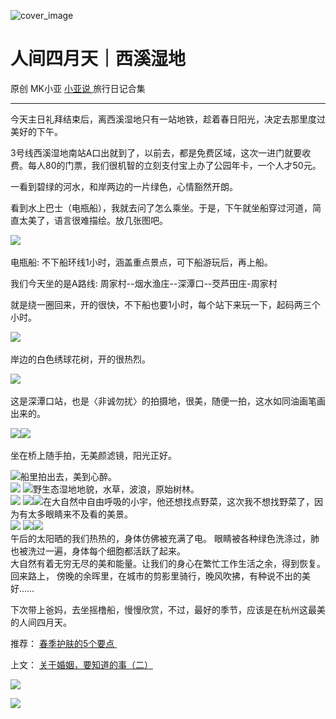 ![cover_image](http://mmbiz.qpic.cn/mmbiz_jpg/A8SKDch4cJEYheRgdsF4EF7Drm0XeFSdcb9vLArsKetUiaz9m1kxCfdUnVyPGUVUpnMoRRYW1KmnVX7uG6yPUWQ/0?wx_fmt=jpeg)

#  人间四月天｜西溪湿地

原创  MK小亚  [ 小亚说 ](https://mp.weixin.qq.com/mp/appmsgalbum?__biz=MzUxNDAwNTk0MQ==&action=getalbum&album_id=2876587720456847362#wechat_redirect) 旅行日记合集

__ _ _ _ _

  

今天主日礼拜结束后，离西溪湿地只有一站地铁，趁着春日阳光，决定去那里度过美好的下午。

  

3号线西溪湿地南站A口出就到了，以前去，都是免费区域，这次一进门就要收费。每人80的门票，我们很机智的立刻支付宝上办了公园年卡，一个人才50元。

  

一看到碧绿的河水，和岸两边的一片绿色，心情豁然开朗。

  

看到水上巴士（电瓶船），我就去问了怎么乘坐。于是，下午就坐船穿过河道，简直太美了，语言很难描绘。放几张图吧。

  

![](https://mmbiz.qpic.cn/mmbiz_jpg/A8SKDch4cJEYheRgdsF4EF7Drm0XeFSdIuhs9y9iaFkzkZVE7UXicNF8dFmViaibmUhxxc7qXjBhB2yw5UeuBqxCZA/640?wx_fmt=jpeg)
​

  

电瓶船: 不下船环线1小时，涵盖重点景点，可下船游玩后，再上船。

  
我们今天坐的是A路线: 周家村--烟水渔庄--深潭口--茭芦田庄-周家村

  

就是绕一圈回来，开的很快，不下船也要1小时，每个站下来玩一下，起码两三个小时。  

  

![](https://mmbiz.qpic.cn/mmbiz_jpg/A8SKDch4cJEYheRgdsF4EF7Drm0XeFSd7onWc9wR6w2pF2qTd596a6gXyKwVbAnVeHzDu9Ho2WJ5s4L3BwqMcw/640?wx_fmt=jpeg)
​

岸边的白色绣球花树，开的很热烈。

  

![](https://mmbiz.qpic.cn/mmbiz_jpg/A8SKDch4cJEYheRgdsF4EF7Drm0XeFSd44ODDiaI0MMfH9fAFiaLdq2kFrNzLRCL9UJYqtfL1DbXKMlIdrDxaDAQ/640?wx_fmt=jpeg)
​

这是深潭口站，也是〈非诚勿扰〉的拍摄地，很美，随便一拍，这水如同油画笔画出来的。

  

![](https://mmbiz.qpic.cn/mmbiz_jpg/A8SKDch4cJEYheRgdsF4EF7Drm0XeFSdlnETlsXDps4YfR5ZNmQxwIHK6ppjBEm9zdVC8GTdenpzKungJSrZ4g/640?wx_fmt=jpeg)
​
![](https://mmbiz.qpic.cn/mmbiz_jpg/A8SKDch4cJEYheRgdsF4EF7Drm0XeFSd93bBTiatUmyoARKE80aVAUZwYFic1x9ZT8icwrJMZMGYaywsFAcEVeVIQ/640?wx_fmt=jpeg)
​

坐在桥上随手拍，无美颜滤镜，阳光正好。

  

![](https://mmbiz.qpic.cn/mmbiz_jpg/A8SKDch4cJEYheRgdsF4EF7Drm0XeFSdQEiatEyoTxyrN4iccX8dudyHZK5H1QuNvnSqbGRdo0JaLJpJlR4CE2hg/640?wx_fmt=jpeg)
​  船里拍出去，美到心醉。  
![](https://mmbiz.qpic.cn/mmbiz_jpg/A8SKDch4cJEYheRgdsF4EF7Drm0XeFSd5M32ZiaH9gq0vxo2ZgvTf1IYZnEJXwgCLytJOyIFjJdlyN7lHYp4RAQ/640?wx_fmt=jpeg)
![](https://mmbiz.qpic.cn/mmbiz_jpg/A8SKDch4cJEYheRgdsF4EF7Drm0XeFSd5Do0tbQgGGiaK8DibVx13GXDiazL7eUO4DGkcIYlxfrmp3tCEoRM5MibrQ/640?wx_fmt=jpeg)
​  野生态湿地地貌，水草​，波浪，原始树林。  
![](https://mmbiz.qpic.cn/mmbiz_jpg/A8SKDch4cJEYheRgdsF4EF7Drm0XeFSdFgsgzsNE81uqXicEibT7zsYt60XTNzxtmdW9HiaC65fsp2ibDFVvcP7H3g/640?wx_fmt=jpeg)
![](https://mmbiz.qpic.cn/mmbiz_jpg/A8SKDch4cJEYheRgdsF4EF7Drm0XeFSdaa602Ry4UicjsSuTOdWVCdfvJTic05H34o2ibSKABAUd1mlsuRIRQhykg/640?wx_fmt=jpeg)
​
![](https://mmbiz.qpic.cn/mmbiz_jpg/A8SKDch4cJEYheRgdsF4EF7Drm0XeFSdN5TibDrCWnQjWzOYZnHKSMVeVFDCavjCACC9hSjIMiaiaXoZ1VAnMzwYA/640?wx_fmt=jpeg)
​  在大自然中自由呼吸的小宇，他还想找点野菜，这次我不想找野菜了，因为有太多眼睛来不及看的美景。  
![](https://mmbiz.qpic.cn/mmbiz_jpg/A8SKDch4cJEYheRgdsF4EF7Drm0XeFSdDaW8oichgYGfJAIVQTgMqib0PWogvwZqlOpvFxdBo9qr7fOuyO8pJoaA/640?wx_fmt=jpeg)
![](https://mmbiz.qpic.cn/mmbiz_jpg/A8SKDch4cJEYheRgdsF4EF7Drm0XeFSdcKic1HJRmLBJ5ocNkE8xwKpqstrFwnaRNR5ox5OWHQ10QyKvD5AJ6AA/640?wx_fmt=jpeg)
​
![](https://mmbiz.qpic.cn/mmbiz_jpg/A8SKDch4cJEYheRgdsF4EF7Drm0XeFSdaw010UIOTYbEYtTDJgPAe5Wib8JibSfVY7VlWTCOwJxItlaCaXFbnCPg/640?wx_fmt=jpeg)
​  
午后的太阳晒的我们热热的，身体仿佛被充满了电。  眼睛被各种绿色洗涤过，肺也被洗过一遍，身体每个细胞都活跃了起来。  
大自然有着无穷无尽的美和能量。让我们的身心在繁忙工作生活之余，得到恢复。  
回来路上，  傍晚的余晖里，在城市的剪影里骑行，晚风吹拂，有种说不出的美好……  
  
  
  
  
下次带上爸妈，去坐摇橹船，慢慢欣赏，不过，最好的季节，应该是在杭州这最美的人间四月天。  
  
  

推荐： [ 春季护肤的5个要点
](https://mp.weixin.qq.com/s?__biz=MzUxNDAwNTk0MQ==&mid=2247484696&idx=1&sn=1009bf8ae40389c4b11ed745b3d55f3d&scene=21#wechat_redirect)
‍  ‍  

上文： [ 关于婚姻，要知道的事（二）
](https://mp.weixin.qq.com/s?__biz=MzUxNDAwNTk0MQ==&mid=2247484907&idx=1&sn=c7fc27187cbcfef3f69d65f0511b5fb0&scene=21#wechat_redirect)

![](https://mmbiz.qpic.cn/mmbiz_gif/b96CibCt70iaZ7Bia3Wm91cEuWhERXfCYjTia9tf7aMjVBNRETSa2NpGjCV6tyNvgCLos8LBgwEgxcwaIw8zdOsG7A/640?wx_fmt=gif)

![](https://mmbiz.qpic.cn/mmbiz_jpg/A8SKDch4cJEicCnqTxiatgGquhIicZ1wJ1Dth5YOOzoYV7U4N3HmiaO0vVAzjOpBVdtF0gnL632Fc7HqiaDmgveQDEw/640?wx_fmt=jpeg)

